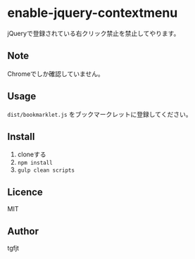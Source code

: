# enable-jquery-contextmenu

jQueryで登録されている右クリック禁止を禁止してやります。

## Note

Chromeでしか確認していません。

## Usage

`dist/bookmarklet.js` をブックマークレットに登録してください。

## Install

1. cloneする
2. `npm install`
3. `gulp clean scripts`

## Licence
MIT

## Author
tgfjt
